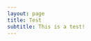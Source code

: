 ```yaml
---
layout: page
title: Test
subtitle: This is a test!
---
```


<meta charset="utf-8">

<title>Cubism.js Demo</title>

<style>
    @import url(/js/cubism/style.css);
</style>

<body>
    <script src="/js/cubism/d3.v2.js"></script>
    <script src="/js/cubism/cubism.v1.js"></script>
</body>

<script>
    var context = cubism.context()
        .step(1e4)
        .size(1440);
    
    // Add axis
    d3.select("body").selectAll(".axis")
        .data(["top"])
      .enter().append("div")
        .attr( "class", function(d) { return d + " axis"; } )
        .each( function(d) { d3.select(this).call(context.axis().ticks(12).orient(d)); } );
    
    // Append rule
    d3.select("body").append("div")
        .attr("class", "rule")
        .call(context.rule());
    
    // Add the different cubism graphic lines
    d3.select("body").selectAll(".horizon")
        .data(d3.range(1, 50).map(random))
      .enter().insert("div", ".bottom")
        .attr("class", "horizon")
        .call(context.horizon().extent([-10, 10]));
    
    context.on("focus", function(i) {
      d3.selectAll(".value").style("right", i == null ? null : context.size() - i + "px");
    });
    
    // Replace this with context.graphite and graphite.metric!
    function random(x) {
      var value = 0,
          values = [],
          i = 0,
          last;
      return context.metric(function(start, stop, step, callback) {
        start = +start, stop = +stop;
        if (isNaN(last)) last = start;
        while (last < stop) {
          last += step;
          value = Math.max(-10, Math.min(10, value + .8 * Math.random() - .4 + .2 * Math.cos(i += x * .02)));
          values.push(value);
        }
        callback(null, values = values.slice((start - stop) / step));
      }, x);
    }

</script>
